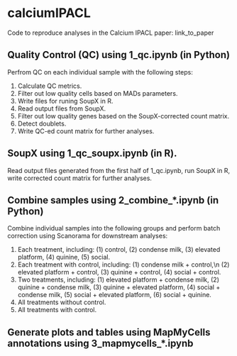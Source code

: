 # calciumIPACL
Code to reproduce analyses in the Calcium IPACL paper: link_to_paper

## Quality Control (QC) using 1_qc.ipynb (in Python)

Perfrom QC on each individual sample with the following steps:
1. Calculate QC metrics.
2. Filter out low quality cells based on MADs parameters.
3. Write files for runing SoupX in R.
4. Read output files from SoupX.
5. Filter out low quality genes based on the SoupX-corrected count matrix.
6. Detect doublets.
7. Write QC-ed count matrix for further analyses.


## SoupX using 1_qc_soupx.ipynb (in R).

Read output files generated from the first half of 1_qc.ipynb, run SoupX in R, write corrected count matrix for further analyses.

## Combine samples using 2_combine_*.ipynb (in Python)
Combine individual samples into the following groups and perform batch correction using Scanorama for downstream analyses:
1. Each treatment, including:
   (1) control, (2) condense milk, (3) elevated platform, (4) quinine, (5) social.
2. Each treatment with control, including:
   (1) condense milk + control,\n
   (2) elevated platform + control,
   (3) quinine + control,
   (4) social + control.
4. Two treatments, including:
   (1) elevated platform + condense milk,
   (2) quinine + condense milk,
   (3) quinine + elevated platform,
   (4) social + condense milk,
   (5) social + elevated platform,
   (6) social + quinine.
5. All treatments without control.
6. All treatments with control.

## Generate plots and tables using MapMyCells annotations using 3_mapmycells_*.ipynb



